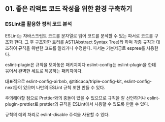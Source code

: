 ## 01. 좋은 리액트 코드 작성을 위한 환경 구축하기

### ESLint를 활용한 정적 코드 분석

ESLint는 자바스크립트 코드를 문자열로 읽어 코드를 분석할 수 있는 파서로 코드를 구조화 한다.
그 후 구조화한 트리를 AST(Abstract Syntax Tree)라 하며 각종 규칙과 대조하여 규칙을 위반한 코드를 알리거나 수정한다.
파서는 기본저긍로 espree를 사용한다.

eslint-plugin은 규칙을 모아놓은 패키지이다
eslint-config는 eslint-plugin을 한데 묶어서 완벽한 세트로 제공하는 패키지이다.

대표적으로 eslint-config-airbnb, @titicaca/triple-config-kit, eslint-config-next등이 있으며 나만의 ESLint 규칙 또한 만들 수 있다.

주의해야할 점으로 Prettier와의 충돌이 있을 수 있으므로 규칙을 잘 선언하거나 eslint-plugin-prettier로 prettier의 규칙을 ESLint에서 사용할 수 있도록 만들 수 있다.

규칙의 예외 처리로 eslint-disable 주석을 사용할 수 있다.
